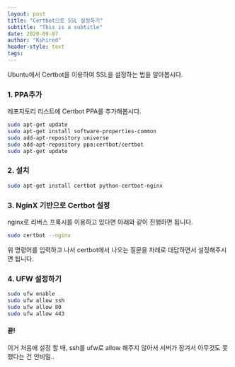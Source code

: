 ```yaml
---
layout: post
title: "Certbot으로 SSL 설정하기"
subtitle: "This is a subtitle"
date: 2020-09-07
author: "Kshired"
header-style: text
tags:
---
```


Ubuntu에서 Certbot을 이용하여 SSL을 설정하는 법을 알아봅시다.

### 1. PPA추가

레포지토리 리스트에 Certbot PPA를 추가해봅시다.

```bash
sudo apt-get update
sudo apt-get install software-properties-common
sudo add-apt-repository universe
sudo add-apt-repository ppa:certbot/certbot
sudo apt-get update
```

### 2. 설치

```bash
sudo apt-get install certbot python-certbot-nginx
```

### 3. NginX 기반으로 Certbot 설정

nginx로 리버스 프록시를 이용하고 있다면 아래와 같이 진행하면 됩니다.

```bash
sudo certbot --nginx
```

위 명령어를 입력하고 나서 certbot에서 나오는 질문을 차례로 대답하면서 설정해주시면 됩니다.

### 4. UFW 설정하기

```bash
sudo ufw enable
sudo ufw allow ssh
sudo ufw allow 80
sudo ufw allow 443
```

#### 끝!

이거 처음에 설정 할 때, ssh를 ufw로 allow 해주지 않아서 서버가 잠겨서 아무것도 못했다는 건 안비밀..
